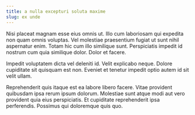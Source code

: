 ```yaml
---
title: a nulla excepturi soluta maxime
slug: ex unde
---
```


Nisi placeat magnam esse eius omnis ut. Illo cum laboriosam qui expedita non quam omnis voluptas. Vel molestiae praesentium fugiat ut sunt nihil aspernatur enim. Totam hic cum illo similique sunt. Perspiciatis impedit id nostrum cum quia similique dolor. Dolor et facere.

Impedit voluptatem dicta vel deleniti id. Velit explicabo neque. Dolore cupiditate sit quisquam est non. Eveniet et tenetur impedit optio autem id sit velit ullam.

Reprehenderit quis itaque est ea labore libero facere. Vitae provident quibusdam ipsa rerum ipsum dolorum. Molestiae sunt atque modi aut vero provident quia eius perspiciatis. Et cupiditate reprehenderit ipsa perferendis. Possimus qui doloremque quis quo.
